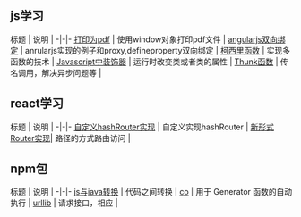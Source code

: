 

## js学习


标题 | 说明 |
-|-|-
[打印为pdf](./js/01-Printer.html) | 使用window对象打印pdf文件 |
[angularjs双向绑定](./js/02_mvvm.html) | anrularjs实现的例子和proxy,defineproperty双向绑定 |
[柯西里函数](./js/03_currying.md) | 实现多函数的技术  |
[Javascript中装饰器](./js/04_decorator.md) | 运行时改变类或者类的属性  |
[Thunk函数](./js/04_decorator.md) | 传名调用，解决异步问题等  |



## react学习


标题 | 说明 |
-|-|-
 [自定义hashRouter实现](./react/react-router/01_hash-router/index.html) | 自定义实现hashRouter | 
[新形式Router实现](./react/react-router/02_new-router/README.md)| 路径的方式路由访问 |



## npm包

标题 | 说明 |
-|-|-
[js与java转换](./npm/jsToJava.js) | 代码之间转换 |
[co](./npm/co.js) | 用于 Generator 函数的自动执行 |
[urllib](./npm/urllib.js) | 请求接口，相应 |
 
